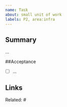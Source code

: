 ```yaml
---
name: Task
about: small unit of work
labels: P2, area:infra
---
```

## Summary
...

##Acceptance
- [ ] ...

## Links
Related: #
